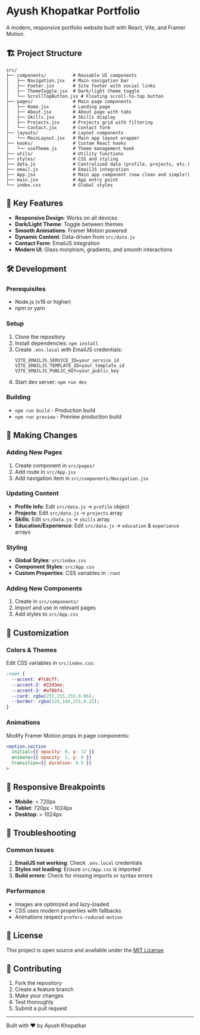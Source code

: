 # Ayush Khopatkar Portfolio

A modern, responsive portfolio website built with React, Vite, and Framer Motion.

## 🏗️ Project Structure

```
src/
├── components/          # Reusable UI components
│   ├── Navigation.jsx   # Main navigation bar
│   ├── Footer.jsx       # Site footer with social links
│   ├── ThemeToggle.jsx  # Dark/light theme toggle
│   └── ScrollTopButton.jsx # Floating scroll-to-top button
├── pages/               # Main page components
│   ├── Home.jsx         # Landing page
│   ├── About.jsx        # About page with tabs
│   ├── Skills.jsx       # Skills display
│   ├── Projects.jsx     # Projects grid with filtering
│   └── Contact.jsx      # Contact form
├── layouts/             # Layout components
│   └── MainLayout.jsx   # Main app layout wrapper
├── hooks/               # Custom React hooks
│   └── useTheme.js      # Theme management hook
├── utils/               # Utility functions
├── styles/              # CSS and styling
├── data.js              # Centralized data (profile, projects, etc.)
├── email.js             # EmailJS integration
├── App.jsx              # Main app component (now clean and simple!)
├── main.jsx             # App entry point
└── index.css            # Global styles
```

## 🚀 Key Features

- **Responsive Design**: Works on all devices
- **Dark/Light Theme**: Toggle between themes
- **Smooth Animations**: Framer Motion powered
- **Dynamic Content**: Data-driven from `src/data.js`
- **Contact Form**: EmailJS integration
- **Modern UI**: Glass morphism, gradients, and smooth interactions

## 🛠️ Development

### Prerequisites
- Node.js (v16 or higher)
- npm or yarn

### Setup
1. Clone the repository
2. Install dependencies: `npm install`
3. Create `.env.local` with EmailJS credentials:
   ```env
   VITE_EMAILJS_SERVICE_ID=your_service_id
   VITE_EMAILJS_TEMPLATE_ID=your_template_id
   VITE_EMAILJS_PUBLIC_KEY=your_public_key
   ```
4. Start dev server: `npm run dev`

### Building
- `npm run build` - Production build
- `npm run preview` - Preview production build

## 📝 Making Changes

### Adding New Pages
1. Create component in `src/pages/`
2. Add route in `src/App.jsx`
3. Add navigation item in `src/components/Navigation.jsx`

### Updating Content
- **Profile Info**: Edit `src/data.js` → `profile` object
- **Projects**: Edit `src/data.js` → `projects` array
- **Skills**: Edit `src/data.js` → `skills` array
- **Education/Experience**: Edit `src/data.js` → `education` & `experience` arrays

### Styling
- **Global Styles**: `src/index.css`
- **Component Styles**: `src/App.css`
- **Custom Properties**: CSS variables in `:root`

### Adding New Components
1. Create in `src/components/`
2. Import and use in relevant pages
3. Add styles to `src/App.css`

## 🎨 Customization

### Colors & Themes
Edit CSS variables in `src/index.css`:
```css
:root {
  --accent: #7c8cff;
  --accent-2: #22d3ee;
  --accent-3: #a78bfa;
  --card: rgba(255,255,255,0.06);
  --border: rgba(124,140,255,0.25);
}
```

### Animations
Modify Framer Motion props in page components:
```jsx
<motion.section 
  initial={{ opacity: 0, y: 12 }} 
  animate={{ opacity: 1, y: 0 }}
  transition={{ duration: 0.5 }}
>
```

## 📱 Responsive Breakpoints

- **Mobile**: < 720px
- **Tablet**: 720px - 1024px  
- **Desktop**: > 1024px

## 🔧 Troubleshooting

### Common Issues
1. **EmailJS not working**: Check `.env.local` credentials
2. **Styles not loading**: Ensure `src/App.css` is imported
3. **Build errors**: Check for missing imports or syntax errors

### Performance
- Images are optimized and lazy-loaded
- CSS uses modern properties with fallbacks
- Animations respect `prefers-reduced-motion`

## 📄 License

This project is open source and available under the [MIT License](LICENSE).

## 🤝 Contributing

1. Fork the repository
2. Create a feature branch
3. Make your changes
4. Test thoroughly
5. Submit a pull request

---

Built with ❤️ by Ayush Khopatkar
